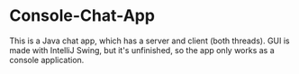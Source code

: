 # Console-Chat-App
This is a Java chat app, which has a server and client (both threads). GUI is made with IntelliJ Swing, but it's unfinished, so the app only works as a console application.
